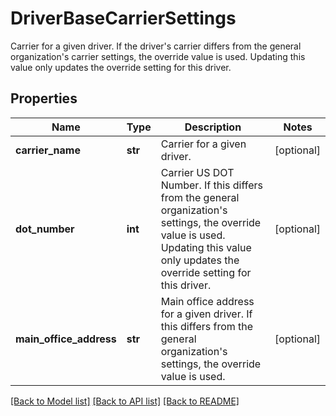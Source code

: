 # DriverBaseCarrierSettings

Carrier for a given driver. If the driver's carrier differs from the general organization's carrier settings, the override value is used. Updating this value only updates the override setting for this driver.
## Properties
Name | Type | Description | Notes
------------ | ------------- | ------------- | -------------
**carrier_name** | **str** | Carrier for a given driver. | [optional] 
**dot_number** | **int** | Carrier US DOT Number. If this differs from the general organization&#39;s settings, the override value is used. Updating this value only updates the override setting for this driver. | [optional] 
**main_office_address** | **str** | Main office address for a given driver. If this differs from the general organization&#39;s settings, the override value is used.  | [optional] 

[[Back to Model list]](../README.md#documentation-for-models) [[Back to API list]](../README.md#documentation-for-api-endpoints) [[Back to README]](../README.md)


